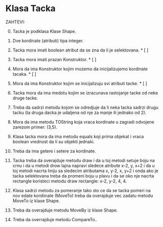 # Klasa Tacka

ZAHTEVI: <br>

0. Tacka je podklasa Klase Shape.

1. Dve kordinate (atributi) tipa integer.

2. Tacka mora imati boolean atribut da se zna da li je selektovana. * [ ]

3. Tacka mora imati prazan Konstruktor. * [ ]

4. Mora da ima Konstruktor kojim mozemo da inicijalizujemo kordinate tacaka. * [ ]

5. Mora da ima Konstruktor kojim se inicijalizuju svi atributi tacke. * [ ]

6. Tacka mora da ima medotu kojim se izracunava rastojanje tacke od neke druge tacke.

7. Treba da sadrzi metodu kojom se odredjuje da li neka tacka sadrzi drugu tacku (ta druga dacka je udaljena od nje za manje ili jednako od 2).

8. Mora da ima metodu TOString koja vraca kordinate u zagradi odvojene zarezom primer: (3,5).

9. Klasa tacka mora da ima metodu equals koji prima objekat i vraca boolean vrednost da li su objekti jednaki.

10. Treba da ima getere i setere za kordinate.

11. Tacka treba da overajduje metodu draw i da u toj metodi setuje boju na crnu i da u metodi drow lajna napravi sledece atribute x-2, y, x+2 i da u toj metodi nacrta liniju sa sledecim atributama x, y-2, x, y+2 i onda ako je tacka selektovana treba da promeni boju u plavu i da se oko nje nacrta rectangle koristeci metodu draw rectangle: x-2, y-2, 4, 4.

12. Klasa sadrzi metodu za pomeranje tako sto ce da se tacka pomeri na nov edate kordiinate (MoveTo) treba da overajduje vec zadatu metodu MoveTo iz klase Shape.

13. Treba da overajduje metodu MoveBy iz klase Shape.

14. Treba da overrajduje metodu CompareTo..